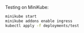 Testing on MiniKube:
```bash
minikube start
minikube addons enable ingress
kubectl apply -f deployments/test
```